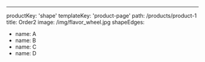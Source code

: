 ---
productKey: 'shape'
templateKey: 'product-page'
path: /products/product-1
title: Order2
image: /img/flavor_wheel.jpg
shapeEdges:
  - name: A
  - name: B
  - name: C
  - name: D